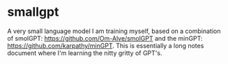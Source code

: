# smallgpt

A very small language model I am training myself, based on a combination of smolGPT: https://github.com/Om-Alve/smolGPT and the minGPT: https://github.com/karpathy/minGPT. This is essentially a long notes document where I'm learning the nitty gritty of GPT's.
